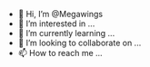 - 👋 Hi, I’m @Megawings
- 👀 I’m interested in ...
- 🌱 I’m currently learning ...
- 💞️ I’m looking to collaborate on ...
- 📫 How to reach me ...

<!---
Megawings/Megawings is a ✨ special ✨ repository because its `README.md` (this file) appears on your GitHub profile.
You can click the Preview link to take a look at your changes.
--->
